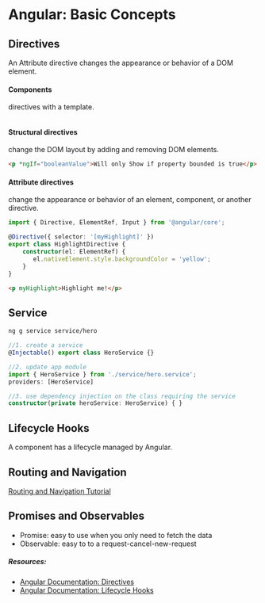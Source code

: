 # Angular: Basic Concepts

## Directives
An Attribute directive changes the appearance or behavior of a DOM element.

#### Components
directives with a template.
```html
```

#### Structural directives
change the DOM layout by adding and removing DOM elements.
```html
<p *ngIf="booleanValue">Will only Show if property bounded is true</p>
```

#### Attribute directives
change the appearance or behavior of an element, component, or another directive.
```typescript
import { Directive, ElementRef, Input } from '@angular/core';

@Directive({ selector: '[myHighlight]' })
export class HighlightDirective {
    constructor(el: ElementRef) {
       el.nativeElement.style.backgroundColor = 'yellow';
    }
}
```
```html
<p myHighlight>Highlight me!</p>
```

## Service
```sh
ng g service service/hero
```
```typescript
//1. create a service
@Injectable() export class HeroService {}

//2. update app module
import { HeroService } from './service/hero.service';
providers: [HeroService]

//3. use dependency injection on the class requiring the service
constructor(private heroService: HeroService) { }
```

## Lifecycle Hooks
A component has a lifecycle managed by Angular.

## Routing and Navigation
[Routing and Navigation Tutorial](https://angular.io/tutorial/toh-pt5)

## Promises and Observables
- Promise<T>: easy to use when you only need to fetch the data 
- Observable<T>: easy to to a request-cancel-new-request

##### Resources:
- [Angular Documentation: Directives](https://angular.io/guide/attribute-directives)
- [Angular Documentation: Lifecycle Hooks](https://angular.io/guide/lifecycle-hooks)
